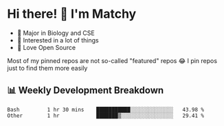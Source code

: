 # Hi there! 👋 I'm Matchy

- 🧬 Major in Biology and CSE
- 🎈 Interested in a lot of things
- 💜 Love Open Source

Most of my pinned repos are not so-called "featured" repos 😂 I pin repos just to find them more easily

## 📊 Weekly Development Breakdown

<!--START_SECTION:waka-->

```text
Bash         1 hr 30 mins    ███████████░░░░░░░░░░░░░░   43.98 %
Other        1 hr            ███████▒░░░░░░░░░░░░░░░░░   29.41 %
```

<!--END_SECTION:waka-->

